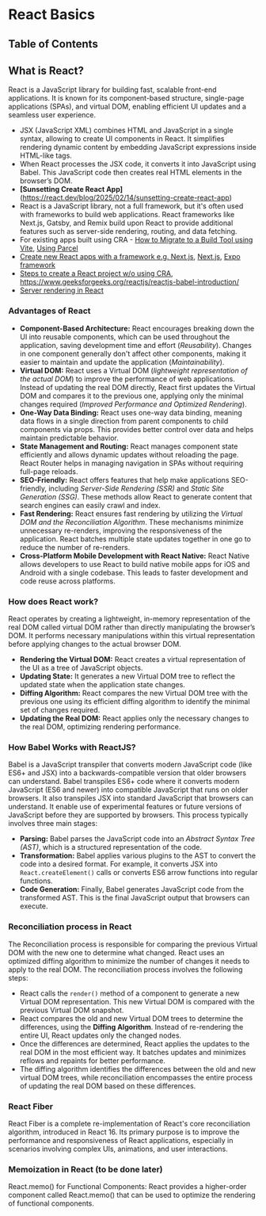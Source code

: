 # React Basics

## **Table of Contents**

## **What is React?**

React is a JavaScript library for building fast, scalable front-end applications. It is known for its component-based structure, single-page applications (SPAs), and virtual DOM, enabling efficient UI updates and a seamless user experience. 

- JSX (JavaScript XML) combines HTML and JavaScript in a single syntax, allowing to create UI components in React. It simplifies rendering dynamic content by embedding JavaScript expressions inside HTML-like tags.
- When React processes the JSX code, it converts it into JavaScript using Babel. This JavaScript code then creates real HTML elements in the browser’s DOM.
- __[Sunsetting Create React App]__(https://react.dev/blog/2025/02/14/sunsetting-create-react-app)
- React is a JavaScript library, not a full framework, but it's often used with frameworks to build web applications. React frameworks like Next.js, Gatsby, and Remix build upon React to provide additional features such as server-side rendering, routing, and data fetching.
- For existing apps built using CRA - [How to Migrate to a Build Tool using Vite](https://www.robinwieruch.de/vite-create-react-app/), [Using Parcel](https://parceljs.org/migration/cra/)
- [Create new React apps with a framework e.g. Next.js](https://nextjs.org/docs/app/guides/migrating/from-create-react-app), [Next.js](https://nextjs.org/), [Expo framework](https://expo.dev/)
- [Steps to create a React project w/o using CRA](https://react.dev/learn/build-a-react-app-from-scratch), <https://www.geeksforgeeks.org/reactjs/reactjs-babel-introduction/>
- [Server rendering in React](https://react.dev/blog/2025/02/14/sunsetting-create-react-app#server-rendering-is-optional)

### **Advantages of React**

- __Component-Based Architecture:__ React encourages breaking down the UI into reusable components, which can be used throughout the application, saving development time and effort (_Reusability_). Changes in one component generally don't affect other components, making it easier to maintain and update the application (_Maintainability_).
- __Virtual DOM:__ React uses a Virtual DOM (_lightweight representation of the actual DOM_) to improve the performance of web applications. Instead of updating the real DOM directly, React first updates the Virtual DOM and compares it to the previous one, applying only the minimal changes required (_Improved Performance and Optimized Rendering_).
- __One-Way Data Binding:__ React uses one-way data binding, meaning data flows in a single direction from parent components to child components via props. This provides better control over data and helps maintain predictable behavior.
- __State Management and Routing:__ React manages component state efficiently and allows dynamic updates without reloading the page. React Router helps in managing navigation in SPAs without requiring full-page reloads.
- __SEO-Friendly:__ React offers features that help make applications SEO-friendly, including _Server-Side Rendering (SSR)_ and _Static Site Generation (SSG)_. These methods allow React to generate content that search engines can easily crawl and index.
- __Fast Rendering:__ React ensures fast rendering by utilizing the _Virtual DOM and the Reconciliation Algorithm_. These mechanisms minimize unnecessary re-renders, improving the responsiveness of the application. React batches multiple state updates together in one go to reduce the number of re-renders.
- __Cross-Platform Mobile Development with React Native:__ React Native allows developers to use React to build native mobile apps for iOS and Android with a single codebase. This leads to faster development and code reuse across platforms.

### **How does React work?**

React operates by creating a lightweight, in-memory representation of the real DOM called virtual DOM rather than directly manipulating the browser’s DOM. It performs necessary manipulations within this virtual representation before applying changes to the actual browser DOM.

- __Rendering the Virtual DOM:__  React creates a virtual representation of the UI as a tree of JavaScript objects.
- __Updating State:__ It generates a new Virtual DOM tree to reflect the updated state when the application state changes.
- __Diffing Algorithm:__ React compares the new Virtual DOM tree with the previous one using its efficient diffing algorithm to identify the minimal set of changes required.
- __Updating the Real DOM:__ React applies only the necessary changes to the real DOM, optimizing rendering performance.

### **How Babel Works with ReactJS?**

Babel is a JavaScript transpiler that converts modern JavaScript code (like ES6+ and JSX) into a backwards-compatible version that older browsers can understand. Babel transpiles ES6+ code where it converts modern JavaScript (ES6 and newer) into compatible JavaScript that runs on older browsers. It also transpiles JSX into standard JavaScript that browsers can understand. It enable use of experimental features or future versions of JavaScript before they are supported by browsers. This process typically involves three main stages:

- __Parsing:__ Babel parses the JavaScript code into an _Abstract Syntax Tree (AST)_, which is a structured representation of the code.
- __Transformation:__ Babel applies various plugins to the AST to convert the code into a desired format. For example, it converts JSX into `React.createElement()` calls or converts ES6 arrow functions into regular functions.
- __Code Generation:__ Finally, Babel generates JavaScript code from the transformed AST. This is the final JavaScript output that browsers can execute.

### **Reconciliation process in React**

The Reconciliation process is responsible for comparing the previous Virtual DOM with the new one to determine what changed. React uses an optimized diffing algorithm to minimize the number of changes it needs to apply to the real DOM. The reconciliation process involves the following steps:

- React calls the `render()` method of a component to generate a new Virtual DOM representation. This new Virtual DOM is compared with the previous Virtual DOM snapshot.
- React compares the old and new Virtual DOM trees to determine the differences, using the __Diffing Algorithm__. Instead of re-rendering the entire UI, React updates only the changed nodes.
- Once the differences are determined, React applies the updates to the real DOM in the most efficient way. It batches updates and minimizes reflows and repaints for better performance.
- The diffing algorithm identifies the differences between the old and new virtual DOM trees, while reconciliation encompasses the entire process of updating the real DOM based on these differences. 

### **React Fiber**

React Fiber is a complete re-implementation of React's core reconciliation algorithm, introduced in React 16. Its primary purpose is to improve the performance and responsiveness of React applications, especially in scenarios involving complex UIs, animations, and user interactions. 

### **Memoization in React** (to be done later)

React.memo() for Functional Components: React provides a higher-order component called React.memo() that can be used to optimize the rendering of functional components.




